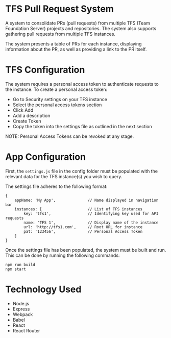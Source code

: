 TFS Pull Request System
=======================
A system to consolidate PRs (pull requests) from multiple TFS (Team Foundation Server) projects and repositories. The system also supports gathering pull requests from multiple TFS instances.

The system presents a table of PRs for each instance, displaying information
about the PR, as well as providing a link to the PR itself.

TFS Configuration
=================
The system requires a personal access token to authenticate requests to
the instance. To create a personal access token:
* Go to Security settings on your TFS instance
* Select the personal access tokens section
* Click Add
* Add a description
* Create Token
* Copy the token into the settings file as outlined in the next section

NOTE: Personal Access Tokens can be revoked at any stage.

App Configuration
=================
First, the `settings.js` file in the config folder must be populated
with the relevant data for the TFS instance(s) you wish to query.

The settings file adheres to the following format:
````
{
    appName: 'My App',              // Name displayed in navigation bar
    instances: [                    // List of TFS instances
        key: 'tfs1',                // Identifying key used for API requests
        name: 'TFS 1',              // Display name of the instance      
        url: 'http://tfs1.com',     // Root URL for instance
        pat: '123456',              // Personal Access Token
    ]    
}
````

Once the settings file has been populated, the system must be built and
run. This can be done by running the following commands:
````
npm run build
npm start
````

Technology Used
===============
* Node.js
* Express
* Webpack
* Babel
* React
* React Router